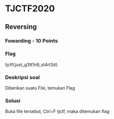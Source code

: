 # TJCTF2020

## Reversing

### Fowarding - 10 Points

### Flag
tjctf{just_g3tt1n9_st4rt3d}
### Deskripsi soal

Diberikan suatu File, temukan Flag

### Solusi
Buka file tersebut, Ctrl+F tjctf, maka ditemukan flag
